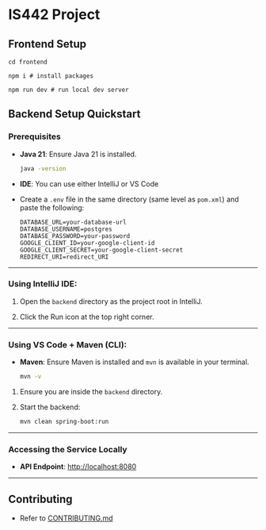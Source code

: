# IS442 Project

## **Frontend Setup**
```
cd frontend

npm i # install packages

npm run dev # run local dev server
```

## **Backend Setup Quickstart**

### **Prerequisites**

- **Java 21**: Ensure Java 21 is installed.
  ```bash
  java -version
  ```

- **IDE**: You can use either IntelliJ or VS Code

- Create a `.env` file in the same directory (same level as `pom.xml`) and paste the following:
    ```properties
    DATABASE_URL=your-database-url
    DATABASE_USERNAME=postgres
    DATABASE_PASSWORD=your-password
    GOOGLE_CLIENT_ID=your-google-client-id
    GOOGLE_CLIENT_SECRET=your-google-client-secret
    REDIRECT_URI=redirect_URI
    ```
---

### **Using IntelliJ IDE:**

1. Open the `backend` directory as the project root in IntelliJ.

2. Click the Run icon at the top right corner.

---

### **Using VS Code + Maven (CLI):**

- **Maven**: Ensure Maven is installed and `mvn` is available in your terminal.
  ```bash
  mvn -v
  ```

1. Ensure you are inside the `backend` directory.

2. Start the backend:
    ```bash
    mvn clean spring-boot:run
    ```

---

### **Accessing the Service Locally**

- **API Endpoint**: [http://localhost:8080](http://localhost:8080)

---

## **Contributing**
- Refer to [CONTRIBUTING.md](CONTRIBUTING.md)
```